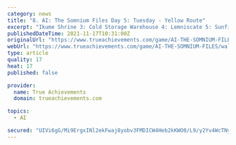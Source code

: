 ```yaml
---
category: news
title: "8. AI: The Somnium Files Day 5: Tuesday - Yellow Route"
excerpt: "Ikume Shrine 3: Cold Storage Warehouse 4: Lemniscate 5: Sunfish Pocket 6: Central Hospital 7: Marble Let's head to Bloom Park. Exhaust all dialogue options, saving \"Say Nothing\" for last for some character development from Mizuki."
publishedDateTime: 2021-11-17T10:31:00Z
originalUrl: "https://www.trueachievements.com/game/AI-THE-SOMNIUM-FILES/walkthrough/8"
webUrl: "https://www.trueachievements.com/game/AI-THE-SOMNIUM-FILES/walkthrough/8"
type: article
quality: 17
heat: 17
published: false

provider:
  name: True Achievements
  domain: trueachievements.com

topics:
  - AI

secured: "UIVi6gG/Mi9ErgxINl2ekFwaj8yobv3FMDICW4Heb2kKWO0/L9/y2Yv4WcTNyQRY83sd5UIWVx5iIGxROI78bQtwU9kFTOxu8sZPVeVSS7rsSP7utkQeuLeK8TRiYTnddOQq1Ql/d57TXIua9HtvPeJcEVipIFI73Q5/F8g0Hwr2RIy+5+2vlpiBfT8oOr1r5dwhW919/1TNyLsa6JcQx6K3v0GIz8SxG1FrLaIztcqBIOYFHIXNf0dOs86c/CsL8e+e8kEseolXdd+zOYEPqzZ+/bAbDld8k1hM4VKsIrZy+TeFQCl8/ZPACGYrwQNIyuU6r9dsCP0npCQf/UmxdAa2PrUaQi1BvOd2bNv+wcI=;4iG/2itiydTe3uKlpHjhjQ=="
---
```


